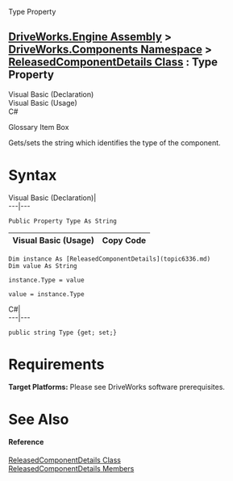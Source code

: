 Type Property   
  
[DriveWorks.Engine Assembly](topic2156.md) > [DriveWorks.Components Namespace](topic6089.md) > [ReleasedComponentDetails Class](topic6336.md) : Type Property  
---  
  
Visual Basic (Declaration)    
Visual Basic (Usage)    
C# 

Glossary Item Box

Gets/sets the string which identifies the type of the component. 

# Syntax

Visual Basic (Declaration)|   
---|---  
      
    
    Public Property Type As String  
  
Visual Basic (Usage)| Copy Code  
---|---  
      
    
    Dim instance As [ReleasedComponentDetails](topic6336.md)
    Dim value As String
     
    instance.Type = value
     
    value = instance.Type  
  
C#|   
---|---  
      
    
    public string Type {get; set;}  
  
# Requirements

**Target Platforms:** Please see DriveWorks software prerequisites.

# See Also

#### Reference

[ReleasedComponentDetails Class](topic6336.md)   
[ReleasedComponentDetails Members](topic6337.md)


